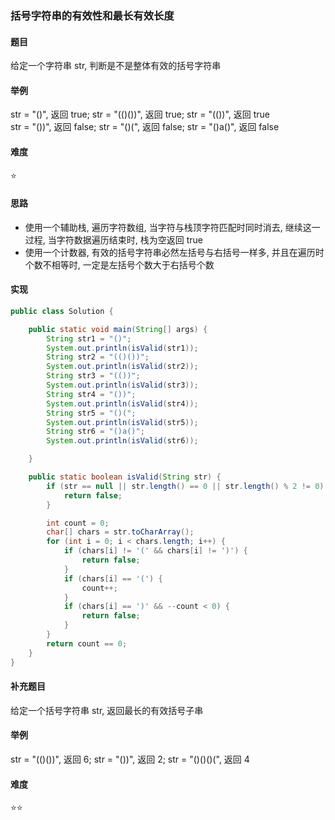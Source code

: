 ### 括号字符串的有效性和最长有效长度

#### 题目
给定一个字符串 str, 判断是不是整体有效的括号字符串

#### 举例
str = "()", 返回 true; str = "(()())", 返回 true; str = "(())", 返回 true  
str = "())", 返回 false; str = "()(", 返回 false; str = "()a()", 返回 false

#### 难度
:star:

#### 思路
- 使用一个辅助栈, 遍历字符数组, 当字符与栈顶字符匹配时同时消去, 继续这一过程, 当字符数据遍历结束时, 栈为空返回 true
- 使用一个计数器, 有效的括号字符串必然左括号与右括号一样多, 并且在遍历时个数不相等时, 一定是左括号个数大于右括号个数
#### 实现
```Java
public class Solution {

    public static void main(String[] args) {
        String str1 = "()";
        System.out.println(isValid(str1));
        String str2 = "(()())";
        System.out.println(isValid(str2));
        String str3 = "(())";
        System.out.println(isValid(str3));
        String str4 = "())";
        System.out.println(isValid(str4));
        String str5 = "()(";
        System.out.println(isValid(str5));
        String str6 = "()a()";
        System.out.println(isValid(str6));

    }

    public static boolean isValid(String str) {
        if (str == null || str.length() == 0 || str.length() % 2 != 0) {
            return false;
        }

        int count = 0;
        char[] chars = str.toCharArray();
        for (int i = 0; i < chars.length; i++) {
            if (chars[i] != '(' && chars[i] != ')') {
                return false;
            }
            if (chars[i] == '(') {
                count++;
            }
            if (chars[i] == ')' && --count < 0) {
                return false;
            }
        }
        return count == 0;
    }
}
```

#### 补充题目
给定一个括号字符串 str, 返回最长的有效括号子串

#### 举例
str = "(()())", 返回 6; str = "())", 返回 2; str = "()()()(", 返回 4

#### 难度
:star::star:
